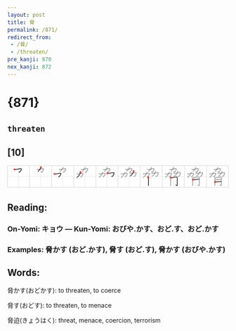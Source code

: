```yaml
---
layout: post
title: 脅
permalink: /871/
redirect_from:
 - /脅/
 - /threaten/
pre_kanji: 870
nex_kanji: 872
---
```


# {871}

## `threaten`

## [10]

<div class="stroke"><img src="../images/E88485.png" /></div>

## Reading:

### On-Yomi: キョウ &mdash; Kun-Yomi: おびや.かす、おど.す、おど.かす

### Examples: 脅かす (おど.かす), 脅す (おど.す), 脅かす (おびや.かす)

## Words:

脅かす(おどかす): to threaten, to coerce

脅す(おどす): to threaten, to menace

脅迫(きょうはく): threat, menace, coercion, terrorism
